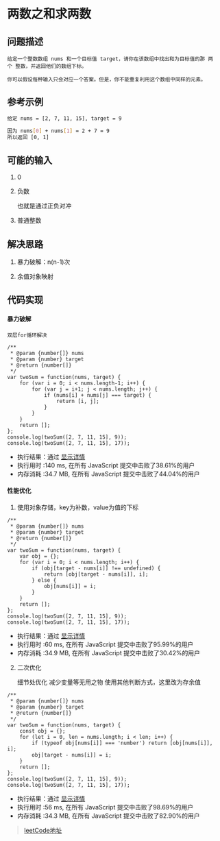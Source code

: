 <!--
 * @Description: 两数之和求两数
 * @Date: 2020-01-10 10:23:13
 * @LastEditors  : phoebus
 * @LastEditTime : 2020-01-13 09:17:58
 * @label：leetCode
 -->

# 两数之和求两数

## 问题描述

	给定一个整数数组 nums 和一个目标值 target，请你在该数组中找出和为目标值的那 两个 整数，并返回他们的数组下标。

	你可以假设每种输入只会对应一个答案。但是，你不能重复利用这个数组中同样的元素。

## 参考示例

``` BASH
给定 nums = [2, 7, 11, 15], target = 9

因为 nums[0] + nums[1] = 2 + 7 = 9
所以返回 [0, 1]
```

## 可能的输入

1. 0

2. 负数

	也就是通过正负对冲

3. 普通整数

## 解决思路

1. 暴力破解：n(n-1)次

2. 余值对象映射

## 代码实现

#### 暴力破解

	双层for循环解决

``` JS
/**
 * @param {number[]} nums
 * @param {number} target
 * @return {number[]}
 */
var twoSum = function(nums, target) {
    for (var i = 0; i < nums.length-1; i++) {
		for (var j = i+1; j < nums.length; j++) {
			if (nums[i] + nums[j] === target) {
				return [i, j];
			}
		}
	}
	return [];
};
console.log(twoSum([2, 7, 11, 15], 9));
console.log(twoSum([2, 7, 11, 15], 17));
```

* 执行结果：通过 [显示详情](https://leetcode-cn.com/submissions/detail/43139435/)
* 执行用时 :140 ms, 在所有 JavaScript 提交中击败了38.61%的用户
* 内存消耗 :34.7 MB, 在所有 JavaScript 提交中击败了44.04%的用户

#### 性能优化

1. 使用对象存储，key为补数，value为值的下标

``` JS
/**
 * @param {number[]} nums
 * @param {number} target
 * @return {number[]}
 */
var twoSum = function(nums, target) {
	var obj = {};
	for (var i = 0; i < nums.length; i++) {
		if (obj[target - nums[i]] !== undefined) {
			return [obj[target - nums[i]], i];
		} else {
			obj[nums[i]] = i;
		}
	}
	return [];
};
console.log(twoSum([2, 7, 11, 15], 9));
console.log(twoSum([2, 7, 11, 15], 17));
```

* 执行结果：通过 [显示详情](https://leetcode-cn.com/submissions/detail/43159249/)
* 执行用时 :60 ms, 在所有 JavaScript 提交中击败了95.99%的用户
* 内存消耗 :34.9 MB, 在所有 JavaScript 提交中击败了30.42%的用户

2. 二次优化

	细节处优化
		减少变量等无用之物
		使用其他判断方式，这里改为存余值

``` JS
/**
 * @param {number[]} nums
 * @param {number} target
 * @return {number[]}
 */
var twoSum = function(nums, target) {
	const obj = {};
	for (let i = 0, len = nums.length; i < len; i++) {
		if (typeof obj[nums[i]] === 'number') return [obj[nums[i]], i];
		obj[target - nums[i]] = i;
	}
	return [];
};
console.log(twoSum([2, 7, 11, 15], 9));
console.log(twoSum([2, 7, 11, 15], 17));
```

* 执行结果：通过 [显示详情](https://leetcode-cn.com/submissions/detail/43162917/)
* 执行用时 :56 ms, 在所有 JavaScript 提交中击败了98.69%的用户
* 内存消耗 :34.3 MB, 在所有 JavaScript 提交中击败了82.90%的用户

> [leetCode地址](https://leetcode-cn.com/problems/two-sum/)
